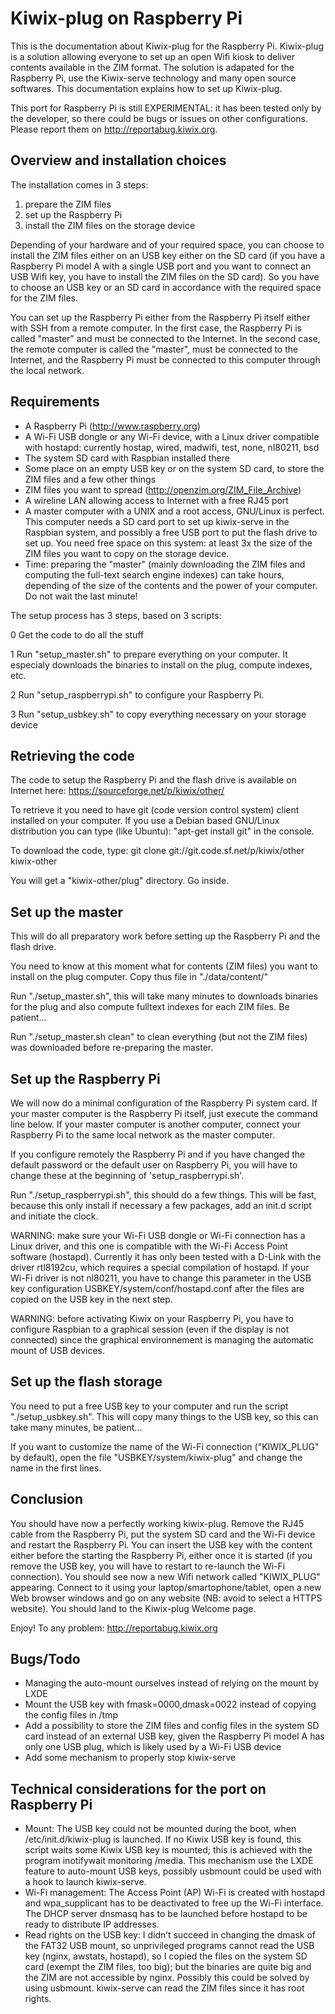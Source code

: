# Kiwix-plug on Raspberry Pi


This is the documentation about Kiwix-plug for the Raspberry Pi.
Kiwix-plug is a solution allowing everyone to set up an open Wifi
kiosk to deliver contents available in the ZIM format. The solution
is adapated for the Raspberry Pi, use the Kiwix-serve technology and
many open source softwares. This documentation explains how to set up
Kiwix-plug.

This port for Raspberry Pi is still EXPERIMENTAL: it has been tested
only by the developer, so there could be bugs or issues on other
configurations. Please report them on http://reportabug.kiwix.org.

## Overview and installation choices

The installation comes in 3 steps:
1. prepare the ZIM files
2. set up the Raspberry Pi
3. install the ZIM files on the storage device

Depending of your hardware and of your required space, you can choose
to install the ZIM files either on an USB key either on the SD card
(if you have a Raspberry Pi model A with a single USB port and you
want to connect an USB Wifi key, you have to install the ZIM files
on the SD card). So you have to choose an USB key or an SD card in
accordance with the required space for the ZIM files.

You can set up the Raspberry Pi either from the Raspberry Pi itself
either with SSH from a remote computer. In the first case, the
Raspberry Pi is called "master" and must be connected to the Internet.
In the second case, the remote computer is called the "master", must
be connected to the Internet, and the Raspberry Pi must be connected
to this computer through the local network.

## Requirements
* A Raspberry Pi (http://www.raspberry.org)
* A Wi-Fi USB dongle or any Wi-Fi device, with a Linux driver compatible
  with hostapd: currently hostap, wired, madwifi, test, none, nl80211, bsd
* The system SD card with Raspbian installed there
* Some place on an empty USB key or on the system SD card, to store
  the ZIM files and a few other things
* ZIM files you want to spread
  (http://openzim.org/ZIM_File_Archive)
* A wireline LAN allowing access to Internet with a free RJ45 port
* A master computer with a UNIX and a root access, GNU/Linux is perfect.
  This computer needs a SD card port to set up kiwix-serve in the Raspbian
  system, and possibly a free USB port to put the flash drive to
  set up. You need free space on this system: at least 3x the size
  of the ZIM files you want to copy on the storage device.
* Time: preparing the "master" (mainly downloading the ZIM files and
  computing the full-text search engine indexes) can take hours,
  depending of the size of the contents and the power of your computer.
  Do not wait the last minute!

The setup process has 3 steps, based on 3 scripts:

0 Get the code to do all the stuff

1 Run "setup_master.sh" to prepare everything on your computer. It
  especialy downloads the binaries to install on the plug, compute
  indexes, etc.

2 Run "setup_raspberrypi.sh" to configure your Raspberry Pi.

3 Run "setup_usbkey.sh" to copy everything necessary on your
  storage device

## Retrieving the code

The code to setup the Raspberry Pi and the flash drive is available on
Internet here: https://sourceforge.net/p/kiwix/other/

To retrieve it you need to have git (code version control system)
client installed on your computer. If you use a Debian based GNU/Linux
distribution you can type (like Ubuntu): "apt-get install git"
in the console.

To download the code, type:
git clone git://git.code.sf.net/p/kiwix/other kiwix-other

You will get a "kiwix-other/plug" directory. Go inside.

## Set up the master

This will do all preparatory work before setting up the Raspberry Pi and
the flash drive.

You need to know at this moment what for contents (ZIM files) you want
to install on the plug computer. Copy thus file in "./data/content/"

Run "./setup_master.sh", this will take many minutes to downloads
binaries for the plug and also compute fulltext indexes for each ZIM
files. Be patient...

Run "./setup_master.sh clean" to clean everything (but not the ZIM
files) was downloaded before re-preparing the master.

## Set up the Raspberry Pi

We will now do a minimal configuration of the Raspberry Pi system card.
If your master computer is the Raspberry Pi itself, just execute the
command line below. If your master computer is another computer,
connect your Raspberry Pi to the same local network as the master
computer.

If you configure remotely the Raspberry Pi and if you have changed the
default password or the default user on Raspberry Pi, you will have to
change these at the beginning of 'setup_raspberrypi.sh'.

Run "./setup_raspberrypi.sh", this should do a few things. This will be
fast, because this only install if necessary a few packages, add an
init.d script and initiate the clock.

WARNING: make sure your Wi-Fi USB dongle or Wi-Fi connection has a
Linux driver, and this one is compatible with the Wi-Fi Access Point
software (hostapd). Currently it has only been tested with a D-Link
with the driver rtl8192cu, which requires a special compilation of hostapd.
If your Wi-Fi driver is not nl80211, you have to change this parameter in the
USB key configuration USBKEY/system/conf/hostapd.conf after the files are
copied on the USB key in the next step.

WARNING: before activating Kiwix on your Raspberry Pi, you have to configure
Raspbian to a graphical session (even if the display is not connected) since
the graphical environnement is managing the automatic mount of USB devices.

## Set up the flash storage

You need to put a free USB key to your computer and run the script
"./setup_usbkey.sh". This will copy many things to the USB key, so
this can take many minutes, be patient...

If you want to customize the name of the Wi-Fi connection ("KIWIX_PLUG"
by default), open the file "USBKEY/system/kiwix-plug" and change the
name in the first lines.

## Conclusion

You should have now a perfectly working kiwix-plug. Remove the RJ45
cable from the Raspberry Pi, put the system SD card and the Wi-Fi device
and restart the Raspberry Pi. You can insert the USB key with the content
either before the starting the Raspberry Pi, either once it is started
(if you remove the USB key, you will have to restart to re-launch the
Wi-Fi connection). You should see now a new Wifi network called
"KIWIX_PLUG" appearing. Connect to it using your laptop/smartophone/tablet,
open a new Web browser windows and go on any website (NB: avoid to select a
HTTPS website). You should land to the Kiwix-plug Welcome page.

Enjoy! To any problem: http://reportabug.kiwix.org

## Bugs/Todo
* Managing the auto-mount ourselves instead of relying on the mount by LXDE
* Mount the USB key with fmask=0000,dmask=0022 instead of copying the config
  files in /tmp
* Add a possibility to store the ZIM files and config files in the system SD
  card instead of an external USB key, given the Raspberry Pi model A has
  only one USB plug, which is likely used by a Wi-Fi USB device
* Add some mechanism to properly stop kiwix-serve

## Technical considerations for the port on Raspberry Pi

* Mount:
  The USB key could not be mounted during the boot, when /etc/init.d/kiwix-plug
  is launched. If no Kiwix USB key is found, this script waits some Kiwix USB
  key is mounted; this is achieved with the program inotifywait monitoring
  /media. This mechanism use the LXDE feature to auto-mount USB keys, possibly
  usbmount could be used with a hook to launch kiwix-serve.
* Wi-Fi management:
  The Access Point (AP) Wi-Fi is created with hostapd and wpa_supplicant has
  to be deactivated to free up the Wi-Fi interface. The DHCP server dnsmasq has
  to be launched before hostapd to be ready to distribute IP addresses.
* Read rights on the USB key:
  I didn’t succeed in changing the dmask of the FAT32 USB mount, so unprivileged
  programs cannot read the USB key (nginx, awstats, hostapd), so I copied the
  files on the system SD card (exempt the ZIM files, too big); but the binaries
  are quite big and the ZIM are not accessible by nginx. Possibly this could be
  solved by using usbmount. kiwix-serve can read the ZIM files since it has root
  rights.


